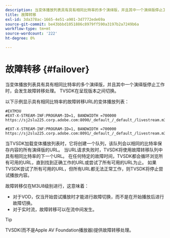 ```yaml
---
description: 当变体播放列表具有具有相同比特率的多个演绎版，并且其中一个演绎版停止工作时，会发生故障转移处理。 TVSDK在呈现版本之间切换。
title: 故障转移
exl-id: 3da378ac-1665-4e51-a901-3d7772ede69a
source-git-commit: be43bbbd1051886c8979ff590a3197b2a7249b6a
workflow-type: tm+mt
source-wordcount: '222'
ht-degree: 0%

---
```


# 故障转移 {#failover}

当变体播放列表具有具有相同比特率的多个演绎版，并且其中一个演绎版停止工作时，会发生故障转移处理。 TVSDK在呈现版本之间切换。

以下示例显示具有相同比特率的故障转移URL的变体播放列表：

```
#EXTM3U
#EXT-X-STREAM-INF:PROGRAM-ID=1, BANDWIDTH =700000
https://sj2slu225.corp.adobe.com:8090/_default_/_default_/livestream.m3u8   

#EXT-X-STREAM-INF:PROGRAM-ID=1, BANDWIDTH =700000
https://sj2slu225.corp.adobe.com:8091/_default_/_default_/livestream.m3u8
```

当TVSDK加载变体播放列表时，它将创建一个队列，该队列会以相同的比特率保存内容的所有演绎版的URL。 当URL请求失败时，TVSDK将使用故障转移队列中具有相同比特率的下一个URL。 在任何特定的故障时间，TVSDK都会循环浏览所有可用的URL，直到找到正确工作的URL或尝试了所有可用的URL为止。 如果TVSDK尝试了所有可用的URL，但所有URL都无法正常工作，则TVSDK将停止尝试播放内容。

故障转移仅在M3U8级别进行，这意味着：

* 对于VOD，仅当开始尝试播放时才能进行故障切换，而不是在开始播放后进行故障切换。
* 对于实时流，故障转移可以在流中间发生。

>[!TIP]
>
>TVSDK(而不是Apple AV Foundation播放器)提供故障转移处理。
